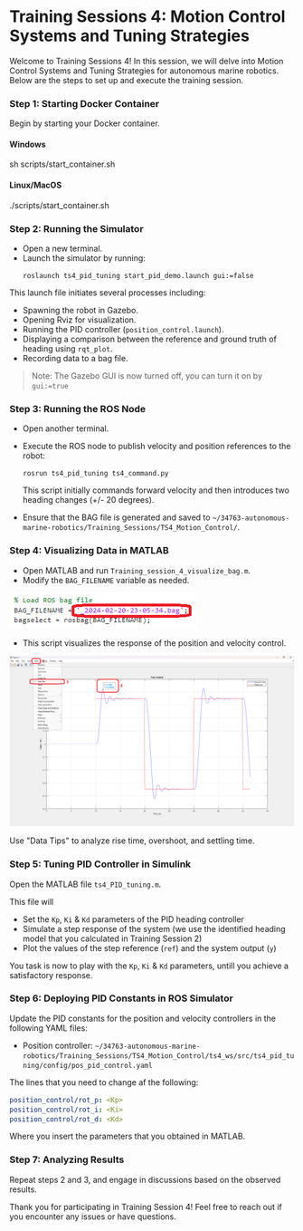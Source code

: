 # Training Sessions 4: Motion Control Systems and Tuning Strategies

Welcome to Training Sessions 4! In this session, we will delve into Motion Control Systems and Tuning Strategies for autonomous marine robotics. Below are the steps to set up and execute the training session.

### Step 1: Starting Docker Container
Begin by starting your Docker container.

#### Windows
  
  sh scripts/start_container.sh
  

#### Linux/MacOS

  ./scripts/start_container.sh

### Step 2: Running the Simulator
- Open a new terminal.
- Launch the simulator by running:
  ```
  roslaunch ts4_pid_tuning start_pid_demo.launch gui:=false
  ```
This launch file initiates several processes including:
  - Spawning the robot in Gazebo.
  - Opening Rviz for visualization.
  - Running the PID controller (`position_control.launch`).
  - Displaying a comparison between the reference and ground truth of heading using `rqt_plot`.
  - Recording data to a bag file.
  
> Note: The Gazebo GUI is now turned off, you can turn it on by `gui:=true`

### Step 3: Running the ROS Node
- Open another terminal.
- Execute the ROS node to publish velocity and position references to the robot:
  ```
  rosrun ts4_pid_tuning ts4_command.py
  ```
  This script initially commands forward velocity and then introduces two heading changes (+/- 20 degrees).

- Ensure that the BAG file is generated and saved to `~/34763-autonomous-marine-robotics/Training_Sessions/TS4_Motion_Control/`.

### Step 4: Visualizing Data in MATLAB
- Open MATLAB and run `Training_session_4_visualize_bag.m`.
- Modify the `BAG_FILENAME` variable as needed.

![](media/matlab_script_bag_file.png)
- This script visualizes the response of the position and velocity control.

![](media/matlab_yaw_control.png)

Use "Data Tips" to analyze rise time, overshoot, and settling time.

<!-- ### Step 5: System Identification
Execute the system identification script from Training Session 2 (`Training_session_2_Model_learning_Heading.mlx`) to obtain the state space or transfer function of the open-loop model. -->

### Step 5: Tuning PID Controller in Simulink

Open the MATLAB file `ts4_PID_tuning.m`.

This file will 
  - Set the `Kp`, `Ki` & `Kd` parameters of the PID heading controller 
  - Simulate a step response of the system (we use the identified heading model that you calculated in Training Session 2)
  - Plot the values of the step reference (`ref`) and the system output (`y`)

You task is now to play with the `Kp`, `Ki` & `Kd` parameters, untill you achieve a satisfactory response.

### Step 6: Deploying PID Constants in ROS Simulator
Update the PID constants for the position and velocity controllers in the following YAML files:
- Position controller: `~/34763-autonomous-marine-robotics/Training_Sessions/TS4_Motion_Control/ts4_ws/src/ts4_pid_tuning/config/pos_pid_control.yaml`

The lines that you need to change af the following:

```yaml
position_control/rot_p: <Kp>
position_control/rot_i: <Ki>
position_control/rot_d: <Kd>
```

Where you insert the parameters that you obtained in MATLAB.

### Step 7: Analyzing Results
Repeat steps 2 and 3, and engage in discussions based on the observed results.

Thank you for participating in Training Session 4! Feel free to reach out if you encounter any issues or have questions.